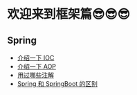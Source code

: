# 欢迎来到框架篇😎😎😎

## Spring

  - [介绍一下 IOC](./介绍一下IOC.md)
  - [介绍一下 AOP](./介绍一下AOP.md)
  - [用过哪些注解](./用过哪些注解.md)
  - [Spring 和 SpringBoot 的区别](./Spring和SpringBoot的区别.md)

